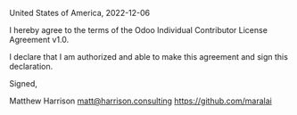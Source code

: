 United States of America, 2022-12-06

I hereby agree to the terms of the Odoo Individual Contributor License
Agreement v1.0.

I declare that I am authorized and able to make this agreement and sign this
declaration.

Signed,

Matthew Harrison matt@harrison.consulting https://github.com/maralai